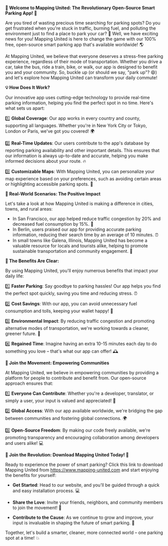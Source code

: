 **🚨 Welcome to Mapping United: The Revolutionary Open-Source Smart Parking App! 🚨**

Are you tired of wasting precious time searching for parking spots? Do you get frustrated when you're stuck in traffic, burning fuel, and polluting the environment just to find a place to park your car? 🤯 Well, we have exciting news for you! Mapping United is here to change the game with our 100% free, open-source smart parking app that's available worldwide! 🌎

At Mapping United, we believe that everyone deserves a stress-free parking experience, regardless of their mode of transportation. Whether you drive a car, take the bus, ride a train, bike, or walk, our app is designed to benefit you and your community. So, buckle up (or should we say, "park up"? 😄) and let's explore how Mapping United can transform your daily commute!

**💡 How Does It Work?**

Our innovative app uses cutting-edge technology to provide real-time parking information, helping you find the perfect spot in no time. Here's what sets us apart:

1️⃣ **Global Coverage**: Our app works in every country and county, supporting all languages. Whether you're in New York City or Tokyo, London or Paris, we've got you covered! 🌍

2️⃣ **Real-Time Updates**: Our users contribute to the app's database by reporting parking availability and other important details. This ensures that our information is always up-to-date and accurate, helping you make informed decisions about your route. 🔥

3️⃣ **Customizable Maps**: With Mapping United, you can personalize your map experience based on your preferences, such as avoiding certain areas or highlighting accessible parking spots. 💪

**🚨 Real-World Scenarios: The Positive Impact**

Let's take a look at how Mapping United is making a difference in cities, towns, and rural areas:

* In San Francisco, our app helped reduce traffic congestion by 20% and decreased fuel consumption by 15%. 🌈
* In Berlin, users praised our app for providing accurate parking information, reducing their search time by an average of 10 minutes. ⏰
* In small towns like Galena, Illinois, Mapping United has become a valuable resource for locals and tourists alike, helping to promote sustainable transportation and community engagement. 🌆

**🌟 The Benefits Are Clear:**

By using Mapping United, you'll enjoy numerous benefits that impact your daily life:

1️⃣ **Faster Parking**: Say goodbye to parking hassles! Our app helps you find the perfect spot quickly, saving you time and reducing stress. ⏰

2️⃣ **Cost Savings**: With our app, you can avoid unnecessary fuel consumption and tolls, keeping your wallet happy! 💸

3️⃣ **Environmental Impact**: By reducing traffic congestion and promoting alternative modes of transportation, we're working towards a cleaner, greener future. 🌿

4️⃣ **Regained Time**: Imagine having an extra 10-15 minutes each day to do something you love – that's what our app can offer! 🕰️

**🌟 Join the Movement: Empowering Communities**

At Mapping United, we believe in empowering communities by providing a platform for people to contribute and benefit from. Our open-source approach ensures that:

1️⃣ **Everyone Can Contribute**: Whether you're a developer, translator, or simply a user, your input is valued and appreciated! 🤝

2️⃣ **Global Access**: With our app available worldwide, we're bridging the gap between communities and fostering global connections. 🌍

3️⃣ **Open-Source Freedom**: By making our code freely available, we're promoting transparency and encouraging collaboration among developers and users alike! 💻

**🚨 Join the Revolution: Download Mapping United Today! 🚨**

Ready to experience the power of smart parking? Click this link to download Mapping United from https://www.mapping-united.com and start enjoying the benefits for yourself:

* **Get Started**: Head to our website, and you'll be guided through a quick and easy installation process. 💻

* **Share the Love**: Invite your friends, neighbors, and community members to join the movement! 🤝

* **Contribute to the Cause**: As we continue to grow and improve, your input is invaluable in shaping the future of smart parking. 🌟

Together, let's build a smarter, cleaner, more connected world – one parking spot at a time! 💥
